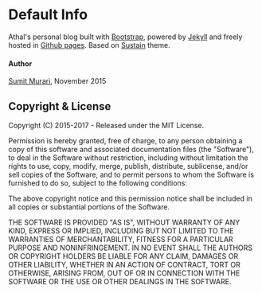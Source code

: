 # Default Info

Athal's personal blog built with [Bootstrap](http://getbootstrap.com/), powered by [Jekyll](http://jekyllrb.com/) and
freely hosted in [Github pages](https://pages.github.com/).
Based on [Sustain](https://github.com/jekyller/sustain) theme.

#### Author

[Sumit Murari](https://github.com/murarisumit), November 2015


## Copyright & License

Copyright (C) 2015-2017 - Released under the MIT License.

Permission is hereby granted, free of charge, to any person obtaining a copy of this software and associated documentation files (the "Software"), to deal in the Software without restriction, including without limitation the rights to use, copy, modify, merge, publish, distribute, sublicense, and/or sell copies of the Software, and to permit persons to whom the Software is furnished to do so, subject to the following conditions:

The above copyright notice and this permission notice shall be included in all copies or substantial portions of the Software.

THE SOFTWARE IS PROVIDED "AS IS", WITHOUT WARRANTY OF ANY KIND, EXPRESS OR IMPLIED, INCLUDING BUT NOT LIMITED TO THE WARRANTIES OF MERCHANTABILITY, FITNESS FOR A PARTICULAR PURPOSE AND
NONINFRINGEMENT. IN NO EVENT SHALL THE AUTHORS OR COPYRIGHT HOLDERS BE LIABLE FOR ANY CLAIM, DAMAGES OR OTHER LIABILITY, WHETHER IN AN ACTION OF CONTRACT, TORT OR OTHERWISE, ARISING FROM, OUT OF OR IN CONNECTION WITH THE SOFTWARE OR THE USE OR OTHER DEALINGS IN THE SOFTWARE.
